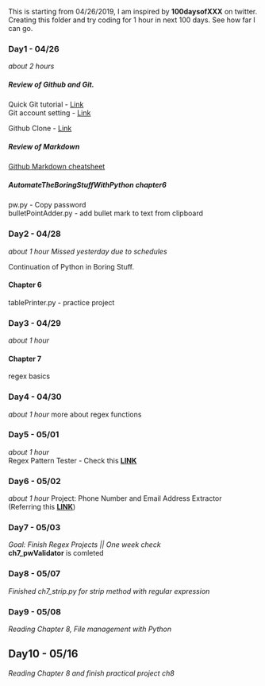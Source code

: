 This is starting from 04/26/2019, I am inspired by **100daysofXXX** on twitter. 
Creating this folder and try coding for 1 hour in next 100 days. See how far I can go.

### Day1 - 04/26
*about 2 hours*
##### Review of Github and Git. 
Quick Git tutorial - [Link](http://rogerdudler.github.io/git-guide/)  
Git account setting - [Link](https://git-scm.com/book/en/v2/Customizing-Git-Git-Configuration)

Github Clone - [Link](https://git-scm.com/book/en/v2/GitHub-Contributing-to-a-Project)

##### Review of Markdown 
[Github Markdown cheatsheet](https://github.com/adam-p/markdown-here/wiki/Markdown-Cheatsheet#headers)

#####  AutomateTheBoringStuffWithPython chapter6
pw.py - Copy password  
bulletPointAdder.py - add bullet mark to text from clipboard

### Day2 - 04/28
*about 1 hour*
*Missed yesterday due to schedules*

Continuation of Python in Boring Stuff.
#### Chapter 6
tablePrinter.py - practice project  

### Day3 - 04/29
*about 1 hour*
#### Chapter 7
regex basics

### Day4 - 04/30
*about 1 hour*
more about regex functions

### Day5 - 05/01
*about 1 hour*  
Regex Pattern Tester - Check this [**LINK**](https://regexr.com/)

### Day6 - 05/02
*about 1 hour*
Project: Phone Number and Email Address Extractor  
(Referring this [**LINK**](https://emailregex.com/))

### Day7 - 05/03
*Goal: Finish Regex Projects || One week check*  
**ch7_pwValidator** is comleted

### Day8 - 05/07
*Finished ch7_strip.py for strip method with regular expression*
 
### Day9 - 05/08
*Reading Chapter 8, File management with Python*

## Day10 - 05/16
*Reading Chapter 8 and finish practical project ch8*
